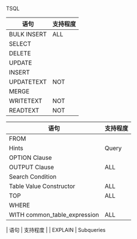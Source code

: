 

TSQL


| 语句 | 支持程度 |
| ----- | ----- |
| BULK INSERT | ALL |
| SELECT |
| DELETE |
| UPDATE |
| INSERT |
| UPDATETEXT | NOT |
| MERGE |
| WRITETEXT | NOT |
| READTEXT | NOT |


| 语句 | 支持程度 |
| ----- | ----- |
| FROM |
| Hints | Query |
| OPTION Clause
| OUTPUT Clause | ALL
| Search Condition
| Table Value Constructor | ALL |
| TOP | ALL |
| WHERE
| WITH common_table_expression | ALL |



| 语句 | 支持程度 |
| EXPLAIN
| Subqueries  

